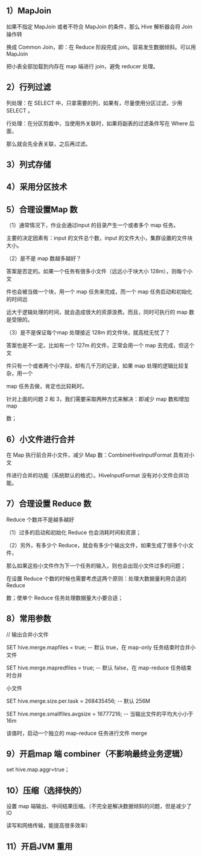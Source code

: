 ## 1）MapJoin 

 

如果不指定 MapJoin 或者不符合 MapJoin 的条件，那么 Hive 解析器会将 Join 操作转 

 

换成 Common Join，即：在 Reduce 阶段完成 join。容易发生数据倾斜。可以用 MapJoin 

 

把小表全部加载到内存在 map 端进行 join，避免 reducer 处理。 

 

## 2）行列过滤

 

列处理：在 SELECT 中，只拿需要的列，如果有，尽量使用分区过滤，少用 SELECT 。 

 

行处理：在分区剪裁中，当使用外关联时，如果将副表的过滤条件写在 Where 后面， 

 

那么就会先全表关联，之后再过滤。 

 

## 3）列式存储 

 

## 4）采用分区技术

 

## 5）合理设置Map 数 

 

（1）通常情况下，作业会通过input 的目录产生一个或者多个 map 任务。 

 

主要的决定因素有：input 的文件总个数，input 的文件大小，集群设置的文件块大小。 

 

（2）是不是 map 数越多越好？ 

 

答案是否定的。如果一个任务有很多小文件（远远小于块大小 128m），则每个小文 

 

件也会被当做一个块，用一个 map 任务来完成，而一个 map 任务启动和初始化的时间远 

 

远大于逻辑处理的时间，就会造成很大的资源浪费。而且，同时可执行的 map 数是受限的。 

 

（3）是不是保证每个map 处理接近 128m 的文件块，就高枕无忧了？ 

 

答案也是不一定。比如有一个 127m 的文件，正常会用一个 map 去完成，但这个文 

 

件只有一个或者两个小字段，却有几千万的记录，如果 map 处理的逻辑比较复杂，用一个 

 

map 任务去做，肯定也比较耗时。 

 

针对上面的问题 2 和 3，我们需要采取两种方式来解决：即减少 map 数和增加 map 

 

数；

 

## 6）小文件进行合并

 

在 Map 执行前合并小文件，减少 Map 数：CombineHiveInputFormat 具有对小文 

 

件进行合并的功能（系统默认的格式）。HiveInputFormat 没有对小文件合并功能。 

 

## 7）合理设置 Reduce 数 

 

Reduce 个数并不是越多越好 

 

（1）过多的启动和初始化 Reduce 也会消耗时间和资源； 

 

（2）另外，有多少个 Reduce，就会有多少个输出文件，如果生成了很多个小文件， 

 

那么如果这些小文件作为下一个任务的输入，则也会出现小文件过多的问题； 

 

在设置 Reduce 个数的时候也需要考虑这两个原则：处理大数据量利用合适的 Reduce 

 

数；使单个 Reduce 任务处理数据量大小要合适； 

 

## 8）常用参数

 

// 输出合并小文件 

 

SET hive.merge.mapfiles = true; -- 默认 true，在 map-only 任务结束时合并小文件 

 

SET hive.merge.mapredfiles = true; -- 默认 false，在 map-reduce 任务结束时合并 

 

小文件 

 

SET hive.merge.size.per.task = 268435456; -- 默认 256M 

 

SET hive.merge.smallfiles.avgsize = 16777216; -- 当输出文件的平均大小小于 16m 

 

该值时，启动一个独立的 map-reduce 任务进行文件 merge 

 

## 9）开启map 端 combiner（不影响最终业务逻辑）

 

set hive.map.aggr=true； 

 

## 10）压缩（选择快的）

 

设置 map 端输出、中间结果压缩。（不完全是解决数据倾斜的问题，但是减少了 IO 

 

读写和网络传输，能提高很多效率） 

 

## 11）开启JVM 重用

 